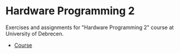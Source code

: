 # Hardware Programming 2
Exercises and assignments for "Hardware Programming 2" course at University of Debrecen. 

* [Course](https://irh.inf.unideb.hu/~vargai/hardware2_hu.html)
